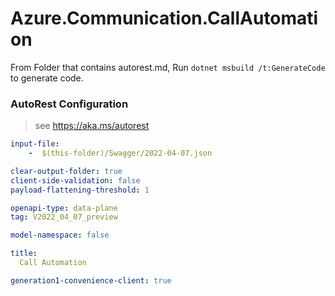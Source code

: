 # Azure.Communication.CallAutomation

From Folder that contains autorest.md, Run `dotnet msbuild /t:GenerateCode` to generate code.

### AutoRest Configuration
> see https://aka.ms/autorest

```yaml
input-file:
    -  $(this-folder)/Swagger/2022-04-07.json

clear-output-folder: true
client-side-validation: false
payload-flattening-threshold: 1

openapi-type: data-plane
tag: V2022_04_07_preview

model-namespace: false

title:
  Call Automation

generation1-convenience-client: true
```